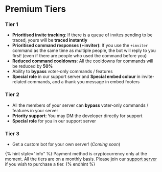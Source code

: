 # Premium Tiers 

### Tier 1
* **Prioritised invite tracking**: If there is a queue of invites pending to be traced, yours will be **traced instantly**
* **Prioritised command responses (+inviter)**: If you use the `+inviter` command as the same time as multiple people, the bot will reply to you first! (even if there are people who used the command before you)
* **Reduced command cooldowns**: All the cooldowns for commands will be reduced by **50%**
* Ability to **bypass** voter-only commands / features
* **Special role** in our support server and **Special embed colour** in invite-related commands, and a thank you message in embed footers

### Tier 2
* All the members of your server can **bypass** voter-only commands / features in your server 
* **Priority support**: You may DM the developer directly for support
* **Special role** for you in our support server

### Tier 3
* Get a custom bot for your own server! (*Coming soon*)

{% hint style="info" %}
Payment method is cryptocurrency only at the moment. All the tiers are on a monthly basis. Please join our [support server](https://discord.gg/rQxgcWw6Ea) if you wish to purchase a tier.
{% endhint %}